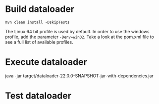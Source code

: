 # Build dataloader

    mvn clean install -DskipTests
    
The Linux 64 bit profile is used by default.  In order to use the windows profile, add the parameter <code>-Denv=win32</code>.  Take a look at the pom.xml file to see a full list of available profiles.
    
# Execute dataloader

   java -jar target/dataloader-22.0.0-SNAPSHOT-jar-with-dependencies.jar

# Test dataloader
